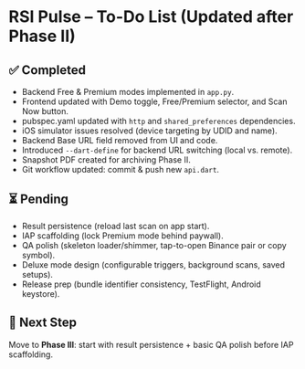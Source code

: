 # RSI Pulse – To-Do List (Updated after Phase II)

## ✅ Completed
- Backend Free & Premium modes implemented in `app.py`.
- Frontend updated with Demo toggle, Free/Premium selector, and Scan Now button.
- pubspec.yaml updated with `http` and `shared_preferences` dependencies.
- iOS simulator issues resolved (device targeting by UDID and name).
- Backend Base URL field removed from UI and code.
- Introduced `--dart-define` for backend URL switching (local vs. remote).
- Snapshot PDF created for archiving Phase II.
- Git workflow updated: commit & push new `api.dart`.

## ⏳ Pending
- Result persistence (reload last scan on app start).
- IAP scaffolding (lock Premium mode behind paywall).
- QA polish (skeleton loader/shimmer, tap-to-open Binance pair or copy symbol).
- Deluxe mode design (configurable triggers, background scans, saved setups).
- Release prep (bundle identifier consistency, TestFlight, Android keystore).

## 📌 Next Step
Move to **Phase III**: start with result persistence + basic QA polish before IAP scaffolding.
